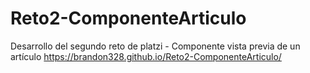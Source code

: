 # Reto2-ComponenteArticulo
Desarrollo del segundo reto de platzi - Componente vista previa de un artículo
https://brandon328.github.io/Reto2-ComponenteArticulo/
